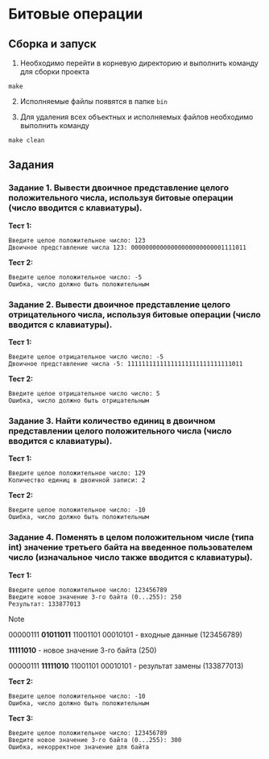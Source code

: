 # Битовые операции

## Сборка и запуск

1. Необходимо перейти в корневую директорию и выполнить команду для сборки проекта

```
make
```

2. Исполняемые файлы появятся в папке ```bin```

3. Для удаления всех объектных и исполняемых файлов необходимо выполнить команду

```
make clean
```

## Задания

### Задание 1. Вывести двоичное представление целого положительного числа, используя битовые операции (число вводится с клавиатуры).

**Тест 1:**

```
Введите целое положительное число: 123
Двоичное представление числа 123: 00000000000000000000000001111011
```

**Тест 2:**

```
Введите целое положительное число: -5
Ошибка, число должно быть положительным
```

### Задание 2. Вывести двоичное представление целого отрицательного числа, используя битовые операции (число вводится с клавиатуры).

**Тест 1:**

```
Введите целое отрицательное число число: -5
Двоичное представление числа -5: 11111111111111111111111111111011
```

**Тест 2:**

```
Введите целое отрицательное число число: 5
Ошибка, число должно быть отрицательным
```

### Задание 3. Найти количество единиц в двоичном представлении целого положительного числа (число вводится с клавиатуры).

**Тест 1:**

```
Введите целое положительное число: 129
Количество единиц в двоичной записи: 2
```

**Тест 2:**

```
Введите целое положительное число: -10
Ошибка, число должно быть положительным
```

### Задание 4. Поменять в целом положительном числе (типа int) значение третьего байта на введенное пользователем число (изначальное число также вводится с клавиатуры).

**Тест 1:**

```
Введите целое положительное число: 123456789
Введите новое значение 3-го байта (0...255): 250
Результат: 133877013
```

> [!NOTE]
> 00000111 **01011011** 11001101 00010101 - входные данные (123456789)
> 
> **11111010** - новое значение 3-го байта (250)
> 
> 00000111 **11111010** 11001101 00010101 - результат замены (133877013)

**Тест 2:**

```
Введите целое положительное число: -10
Ошибка, число должно быть положительным
```

**Тест 3:**

```
Введите целое положительное число: 123456789
Введите новое значение 3-го байта (0...255): 300
Ошибка, некорректное значение для байта
```
